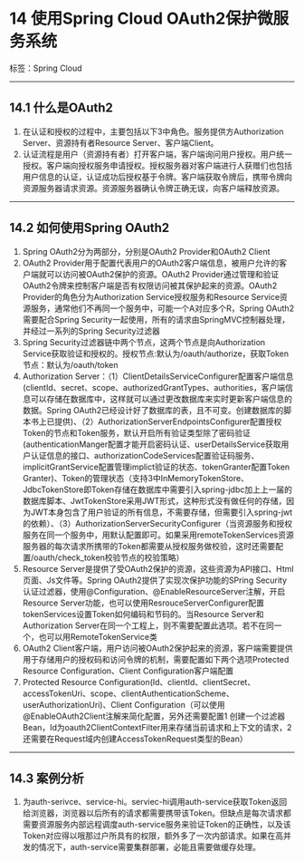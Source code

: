 # 14 使用Spring Cloud OAuth2保护微服务系统

标签：Spring Cloud

---

## 14.1 什么是OAuth2

1. 在认证和授权的过程中，主要包括以下3中角色。服务提供方Authorization Server、资源持有者Resource Server、客户端Client。
2. 认证流程是用户（资源持有者）打开客户端，客户端询问用户授权。用户统一授权。客户端向授权服务申请授权。授权服务器对客户端进行人获赠们也包括用户信息的认证，认证成功后授权基于令牌。客户端获取令牌后，携带令牌向资源服务器请求资源。资源服务器确认令牌正确无误，向客户端释放资源。

---

## 14.2 如何使用Spring OAuth2

1. Spring OAuth2分为两部分，分别是OAuth2 Provider和OAuth2 Client
2. OAuth2 Provider用于配置代表用户的OAuth2客户端信息，被用户允许的客户端就可以访问被OAuth2保护的资源。OAuth2 Provider通过管理和验证OAuth2令牌来控制客户端是否有权限访问被其保护起来的资源。OAuth2 Provider的角色分为Authorization Service授权服务和Resource Service资源服务，通常他们不再同一个服务中，可能一个A对应多个R，Spring OAuth2需要配合Spring Security一起使用，所有的请求由SpringMVC控制器处理，并经过一系列的Spring Security过滤器
3. Spring Security过滤器链中两个节点，这两个节点是向Authorization Service获取验证和授权的。授权节点:默认为/oauth/authorize，获取Token节点：默认为/oauth/token
4. Authorization Server：（1）ClientDetailsServiceConfigurer配置客户端信息(clientId、secret、scope、authorizedGrantTypes、authorities，客户端信息可以存储在数据库中，这样就可以通过更改数据库来实时更新客户端信息的数据。Spring OAuth2已经设计好了数据库的表，且不可变。创建数据库的脚本书上已提供)、（2）AuthorizationServerEndpointsConfigurer配置授权Token的节点和Token服务，默认开启所有验证类型除了密码验证(authenticationManger配置才能开启密码认证、userDetailsService获取用户认证信息的接口、authorizationCodeServices配置验证码服务、implicitGrantService配置管理implict验证的状态、tokenGranter配置Token Granter)、Token的管理状态（支持3中InMemoryTokenStore、JdbcTokenStore即Token存储在数据库中需要引入spring-jdbc加上上一届的数据库脚本、JwtTokenStore采用JWT形式，这种形式没有做任何的存储，因为JWT本身包含了用户验证的所有信息，不需要存储，但需要引入spring-jwt的依赖）、（3）AuthorizationServerSecurityConfigurer（当资源服务和授权服务在同一个服务中，用默认配置即可。如果采用remoteTokenServices资源服务器的每次请求所携带的Token都需要从授权服务做校验，这时还需要配置/oauth/check_token校验节点的校验策略）
5. Resource Server是提供了受OAuth2保护的资源，这些资源为API接口、Html页面、Js文件等。Spring OAuth2提供了实现次保护功能的SPring Security认证过滤器，使用@Configuration、@EnableResourceServer注解，开启Resource Server功能，也可以使用ResrouceServerConfigurer配置tokenServices设置Token如何编码和节码的。当Resource Server和Authorization Server在同一个工程上，则不需要配置此选项。若不在同一个，也可以用RemoteTokenService类
3. OAuth2 Client客户端，用户访问被OAuth2保护起来的资源，客户端需要提供用于存储用户的授权码和访问令牌的机制，需要配置如下两个选项Protected Resource Configuration、Client Configuration客户端配置
4. Protected Resource Configuration(Id、clientId、clientSecret、accessTokenUri、scope、clientAuthenticationScheme、userAuthorizationUri)、Client Configuration（可以使用@EnableOAuth2Client注解来简化配置，另外还需要配置1 创建一个过滤器Bean，Id为oauth2ClientContextFilter用来存储当前请求和上下文的请求，2还需要在Request域内创建AccessTokenRequest类型的Bean）

---

## 14.3 案例分析

1. 为auth-serivce、service-hi。serviec-hi调用auth-service获取Token返回给浏览器，浏览器以后所有的请求都需要携带该Token。但缺点是每次请求都需要资源服务内部远程调度auth-service服务来验证Token的正确性，以及该Token对应得以哦那过户所具有的权限，额外多了一次内部请求。如果在高并发的情况下，auth-service需要集群部署，必能且需要做缓存处理。